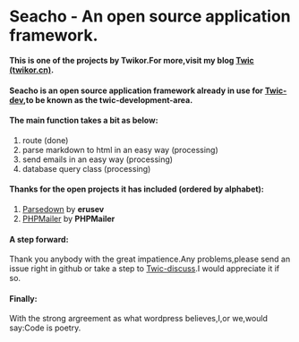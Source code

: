 # Seacho - An open source application framework.
**This is one of the projects by Twikor.For more,visit my blog [Twic (twikor.cn)](http://twikor.cn).**

#### **Seacho** is an open source application framework **already in use** for [Twic-dev](http://dev.twikor.cn),to be known as the twic-development-area.

#### The main function takes a bit as below:
1. route (done)
2. parse markdown to html in an easy way (processing)
3. send emails in an easy way (processing)
4. database query class (processing)

#### Thanks for the open projects it has included (ordered by alphabet):
1. [Parsedown](https://github.com/erusev/parsedown) by **erusev**
2. [PHPMailer](https://github.com/PHPMailer/PHPMailer) by **PHPMailer**

#### A step forward:
Thank you anybody with the great impatience.Any problems,please send an issue right in github or take a step to [Twic-discuss](http://twikor.cn/discuss).I would appreciate it if so.

#### Finally:
With the strong argreement as what wordpress believes,I,or we,would say:Code is poetry.
